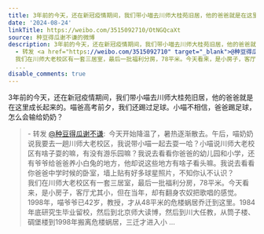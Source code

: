 ```yaml
---
title: 3年前的今天，还在新冠疫情期间，我们带小喵去川师大桂苑旧居，他的爸爸就是在这里成长起来的。喵爸高考前夕，我们还踢过足球。小喵不相信，爸爸踢足球，怎么会...
date: '2024-08-24'
linkTitle: https://weibo.com/3515092710/OtNGQcaXt
source: 种豆得瓜谢不谦的微博
description: 3年前的今天，还在新冠疫情期间，我们带小喵去川师大桂苑旧居，他的爸爸就是在这里成长起来的。喵爸高考前夕，我们还踢过足球。小喵不相信，爸爸踢足球，怎么会输给奶奶？<br><blockquote>
  - 转发 <a href="https://weibo.com/3515092710" target="_blank">@种豆得瓜谢不谦</a>: 今天开始降温了，暑热逐渐散去。午后，喵奶奶说我要去一趟川师大老校区，我说带小喵一起去耍一哈？小喵说川师大老校区有啥子耍的嘛，有没有游乐园嘛？我说去看看你爸爸的幼儿园和小学，还有爷爷给爸爸养小白兔的地方，他却说这些地方有啥子看头嘛。我说去看看你爸爸中学时候的卧室，墙上贴有好多球星照片，不知你认不认识？<br>
  我们在川师大老校区有一套三居室，最后一批福利分房，78平米。今天看来，是小房子，客厅尤其小，但在当年，却有翻身农奴把歌唱的感觉。1998年，喵爷爷已42岁，教授，才从48平米的危楼蜗居乔迁到这里。1984年底研究生毕业留校，然后到北京师大读博，然后到川大任教，从筒子楼、碉堡楼到1998年搬离危楼蜗居，三迁才进入小
  ...
disable_comments: true
---
```

3年前的今天，还在新冠疫情期间，我们带小喵去川师大桂苑旧居，他的爸爸就是在这里成长起来的。喵爸高考前夕，我们还踢过足球。小喵不相信，爸爸踢足球，怎么会输给奶奶？<br><blockquote> - 转发 <a href="https://weibo.com/3515092710" target="_blank">@种豆得瓜谢不谦</a>: 今天开始降温了，暑热逐渐散去。午后，喵奶奶说我要去一趟川师大老校区，我说带小喵一起去耍一哈？小喵说川师大老校区有啥子耍的嘛，有没有游乐园嘛？我说去看看你爸爸的幼儿园和小学，还有爷爷给爸爸养小白兔的地方，他却说这些地方有啥子看头嘛。我说去看看你爸爸中学时候的卧室，墙上贴有好多球星照片，不知你认不认识？<br> 我们在川师大老校区有一套三居室，最后一批福利分房，78平米。今天看来，是小房子，客厅尤其小，但在当年，却有翻身农奴把歌唱的感觉。1998年，喵爷爷已42岁，教授，才从48平米的危楼蜗居乔迁到这里。1984年底研究生毕业留校，然后到北京师大读博，然后到川大任教，从筒子楼、碉堡楼到1998年搬离危楼蜗居，三迁才进入小 ...